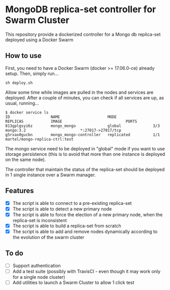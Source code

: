 # MongoDB replica-set controller for Swarm Cluster

This repository provide a dockerized controller for a Mongo db replica-set deployed using a Docker Swarm

## How to use
First, you need to have a Docker Swarm (docker >= 17.06.0-ce) already setup.
Then, simply run...

    sh deploy.sh

Allow some time while images are pulled in the nodes and services are deployed. After a couple of minutes, you can check if all services are up, as usual, running...

    $ docker service ls
    ID                  NAME                     MODE                REPLICAS            IMAGE                            PORTS
    813gplgsyi6z        mongo_mongo              global              3/3                 mongo:3.2                        *:27017->27017/tcp
    g5rxax0gucbn        mongo_mongo-controller   replicated          1/1                 martel/mongo-replica-ctrl:test   

The mongo service need to be deployed in "global" mode if you want to use storage persistence (this is to avoid that more than one instance is deployed on the same node).

The controller that maintain the status of the replica-set should be deployed in 1 single instance over a Swarm manager.

## Features
- [x] The script is able to connect to a pre-existing replica-set
- [x] The script is able to detect a new primary node
- [x] The script is able to force the election of a new primary node, when the replica-set is inconsistent
- [x] The script is able to build a replica-set from scratch
- [x] The script is able to add and remove nodes dynamically according to the evolution of the swarm cluster

## To do
- [ ] Support authentication
- [ ] Add a test suite (possibly with TravisCI - even though it may work only for a single node cluster)
- [ ] Add utilities to launch a Swarm Cluster to allow 1 click test
